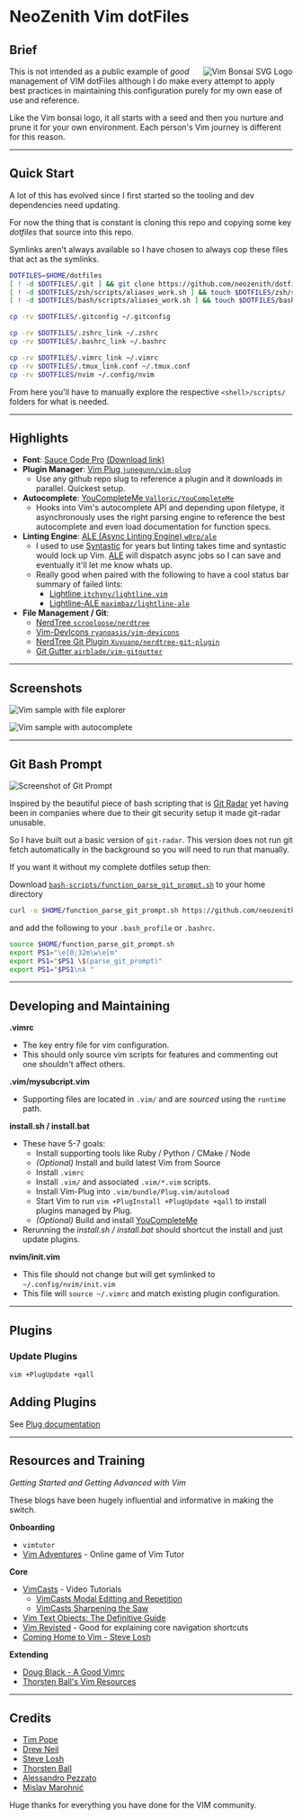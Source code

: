 # NeoZenith Vim dotFiles

## Brief

<img 
  align="right"
  alt="Vim Bonsai SVG Logo"
  src="https://neozenith.github.io/images/vim-bonsai.svg" 
/>

This is not intended as a public example of *good* management of VIM dotFiles 
although I do make every attempt to apply best practices in maintaining this 
configuration purely for my own ease of use and reference. 

Like the Vim bonsai logo, it all starts with a seed and then you nurture 
and prune it for your own environment. Each person's Vim journey is different
for this reason.


----

## Quick Start

A lot of this has evolved since I first started so the tooling and dev dependencies need updating.

For now the thing that is constant is cloning this repo and copying some key _dotfiles_ that source into this repo.

Symlinks aren't always available so I have chosen to always cop these files that act as the symlinks.

```sh
DOTFILES=$HOME/dotfiles
[ ! -d $DOTFILES/.git ] && git clone https://github.com/neozenith/dotfiles $DOTFILES
[ ! -d $DOTFILES/zsh/scripts/aliases_work.sh ] && touch $DOTFILES/zsh/scripts/aliases_work.sh
[ ! -d $DOTFILES/bash/scripts/aliases_work.sh ] && touch $DOTFILES/bash/scripts/aliases_work.sh

cp -rv $DOTFILES/.gitconfig ~/.gitconfig

cp -rv $DOTFILES/.zshrc_link ~/.zshrc
cp -rv $DOTFILES/.bashrc_link ~/.bashrc

cp -rv $DOTFILES/.vimrc_link ~/.vimrc
cp -rv $DOTFILES/.tmux_link.conf ~/.tmux.conf
cp -rv $DOTFILES/nvim ~/.config/nvim
```

From here you'll have to manually explore the respective `<shell>/scripts/` folders for what is needed.

----

## Highlights

 - **Font**: [Sauce Code Pro][sauce-code-pro] [(Download link)][sauce-code-pro-download]
 - **Plugin Manager**: [Vim Plug `junegunn/vim-plug`][vim-plug]
   - Use any github repo slug to reference a plugin and it downloads in parallel. Quickest setup.
 - **Autocomplete**: [YouCompleteMe `Valloric/YouCompleteMe`][ycm]
   - Hooks into Vim's autocomplete API and depending upon filetype, it asynchronously uses the right parsing engine to reference the best autocomplete and even load documentation for function specs.
 - **Linting Engine**: [ALE (Async Linting Engine) `w0rp/ale`][ale]
   - I used to use [Syntastic][syntastic] for years but linting takes time and syntastic would lock up Vim. [ALE][ale] will dispatch async jobs so I can save and eventually it'll let me know whats up. 
   - Really good when paired with the following to have a cool status bar summary of failed lints:
     - [Lightline `itchyny/lightline.vim`][lightline]
     - [Lightline-ALE `maximbaz/lightline-ale`][lightline-ale]
 - **File Management / Git**:
   - [NerdTree `scrooloose/nerdtree`][nerdtree]
   - [Vim-DevIcons `ryanoasis/vim-devicons`][vim-devicons]
   - [NerdTree Git Plugin `Xuyuanp/nerdtree-git-plugin`][nerdtree-git]
   - [Git Gutter `airblade/vim-gitgutter`][git-gutter]

[sauce-code-pro]: https://github.com/ryanoasis/nerd-fonts/blob/master/patched-fonts/SourceCodePro
[sauce-code-pro-download]: https://github.com/ryanoasis/nerd-fonts/releases/download/v1.2.0/SourceCodePro.zip
[vim-plug]: https://github.com/junegunn/vim-plug
[ycm]: https://github.com/Valloric/YouCompleteMe 
[ale]: https://github.com/w0rp/ale
[syntastic]: https://github.com/vim-syntastic/syntastic
[lightline]: https://github.com/itchyny/lightline.vim
[lightline-ale]: https://github.com/maximbaz/lightline-ale
[nerdtree]: https://github.com/scrooloose/nerdtree
[vim-devicons]: https://github.com/ryanoasis/vim-devicons
[nerdtree-git]: https://github.com/Xuyuanp/nerdtree-git-plugin
[git-gutter]: https://github.com/airblade/vim-gitgutter

----

## Screenshots

![Vim sample with file explorer][sample1]

![Vim sample with autocomplete][sample2]


[sample1]: https://raw.githubusercontent.com/neozenith/vim-dotfiles/master/images/example1.png
[sample2]: https://raw.githubusercontent.com/neozenith/vim-dotfiles/master/images/example2.png

----

## Git Bash Prompt 

![Screenshot of Git Prompt][gitprompt]

Inspired by the beautiful piece of bash scripting that is [Git Radar](https://github.com/michaeldfallen/git-radar) 
yet having been in companies where due to their git security setup it made git-radar unusable.

So I have built out a basic version of `git-radar`. This version does not run 
git fetch automatically in the background so you will need to run that manually.

[gitprompt]: https://raw.githubusercontent.com/neozenith/vim-dotfiles/master/images/git-prompt.png

If you want it without my complete dotfiles setup then: 

Download [`bash-scripts/function_parse_git_prompt.sh`](https://github.com/neozenith/dotfiles/blob/master/bash-scripts/function_parse_git_prompt.sh)
to your home directory 

```bash
curl -o $HOME/function_parse_git_prompt.sh https://github.com/neozenith/dotfiles/blob/master/bash-scripts/function_parse_git_prompt.sh
```

and add the following to your `.bash_profile` or `.bashrc`.

```bash
source $HOME/function_parse_git_prompt.sh
export PS1="\e[0;32m\w\e[m"
export PS1="$PS1 \$(parse_git_prompt)"
export PS1="$PS1\nλ "
```

----

## Developing and Maintaining

**.vimrc**
 - The key entry file for vim configuration. 
 - This should only source vim scripts for features and commenting 
 out one shouldn't affect others. 

**.vim/mysubcript.vim**
 - Supporting files are located in `.vim/` and are *sourced* using the `runtime` 
path.

**install.sh / install.bat**
 - These have 5-7 goals:
   - Install supporting tools like Ruby / Python / CMake / Node
   - *(Optional)* Install and build latest Vim from Source
   - Install `.vimrc`
   - Install `.vim/` and associated `.vim/*.vim` scripts.
   - Install Vim-Plug into `.vim/bundle/Plug.vim/autoload`
   - Start Vim to run `vim +PlugInstall +PlugUpdate +qall` to install 
   plugins managed by Plug.
   - *(Optional)* Build and install [YouCompleteMe][ycm]
 - Rerunning the *install.sh / install.bat* should shortcut the install
 and just update plugins.

 **nvim/init.vim**
  - This file should not change but will get symlinked to `~/.config/nvim/init.vim`
  - This file will `source ~/.vimrc` and match existing plugin configuration.

----
## Plugins
### Update Plugins

```
vim +PlugUpdate +qall
```

## Adding Plugins

See [Plug documentation][plug-docs]

[plug-docs]:  https://github.com/junegunn/vim-plug#example

----
## Resources and Training

_Getting Started and Getting Advanced with Vim_

These blogs have been hugely influential and informative in making the switch.

**Onboarding**

 - `vimtutor`
 - [Vim Adventures][vim-adventures] - Online game of Vim Tutor

**Core**

 - [VimCasts][vimcasts] - Video Tutorials
    - [VimCasts Modal Editting and Repetition][vimcasts-repetition]
    - [VimCasts Sharpening the Saw][vimcasts-sharpeningthesaw]
 - [Vim Text Objects: The Definitive Guide][text-objects]
 - [Vim Revisted][vim-revisited] - Good for explaining core navigation shortcuts
 - [Coming Home to Vim - Steve Losh][coming-home]

**Extending**

 - [Doug Black - A Good Vimrc][dougblack-goodvimrc]
 - [Thorsten Ball's Vim Resources][thorsten-ball-vim-resources]

[vimcasts]: http://vimcasts.org/
[vimcasts-repetition]: http://vimcasts.org/episodes/modal-editing-undo-redo-and-repeat/
[vimcasts-sharpeningthesaw]: http://vimcasts.org/blog/2012/08/on-sharpening-the-saw/
[text-objects]: http://blog.carbonfive.com/2011/10/17/vim-text-objects-the-definitive-guide/
[vim-revisited]: http://mislav.net/2011/12/vim-revisited/
[coming-home]: http://stevelosh.com/blog/2010/09/coming-home-to-vim/
[dougblack-goodvimrc]: https://dougblack.io/words/a-good-vimrc.html
[thorsten-ball-vim-resources]: https://thorstenball.com/blog/2012/07/09/vim-learning-resources/
[vim-adventures]: https://vim-adventures.com/

----

## Credits

 - [Tim Pope](https://github.com/tpope)
 - [Drew Neil](https://github.com/nelstrom)
 - [Steve Losh](https://bitbucket.org/sjl/)
 - [Thorsten Ball](https://github.com/mrnugget) 
 - [Alessandro Pezzato](https://github.com/alepez)
 - [Mislav Marohnić](https://github.com/mislav)

Huge thanks for everything you have done for the VIM community.
